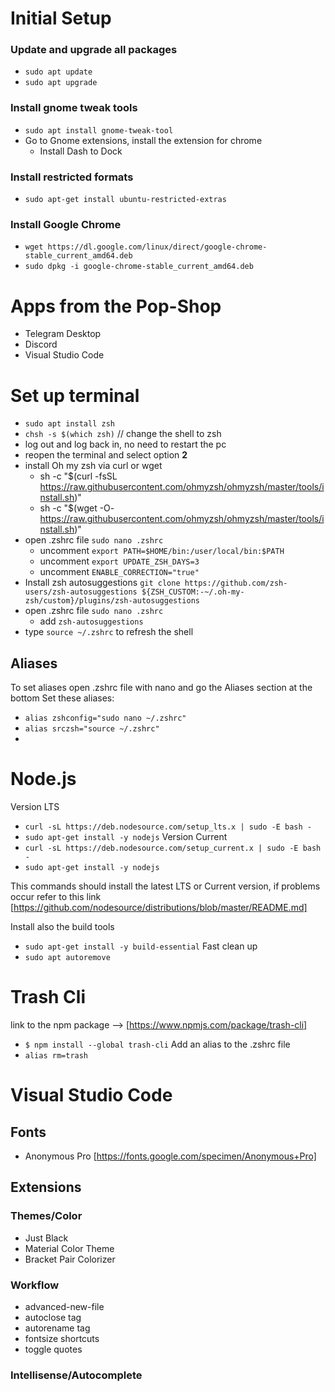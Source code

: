 # Initial Setup
 ### Update and upgrade all packages
 - `sudo apt update`
 - `sudo apt upgrade`

### Install gnome tweak tools
- `sudo apt install gnome-tweak-tool`
- Go to Gnome extensions, install the extension for chrome
  - Install Dash to Dock

### Install restricted formats
- `sudo apt-get install ubuntu-restricted-extras`

### Install Google Chrome
- `wget https://dl.google.com/linux/direct/google-chrome-stable_current_amd64.deb`
- `sudo dpkg -i google-chrome-stable_current_amd64.deb`

# Apps from the Pop-Shop
- Telegram Desktop
- Discord
- Visual Studio Code

# Set up terminal
- `sudo apt install zsh`
- `chsh -s $(which zsh)`  // change the shell to zsh
- log out and log back in, no need to restart the pc
- reopen the terminal and select option **2**
- install Oh my zsh via curl or wget
  - sh -c "$(curl -fsSL https://raw.githubusercontent.com/ohmyzsh/ohmyzsh/master/tools/install.sh)"
  - sh -c "$(wget -O- https://raw.githubusercontent.com/ohmyzsh/ohmyzsh/master/tools/install.sh)"
- open .zshrc file `sudo nano .zshrc`
  - uncomment `export PATH=$HOME/bin:/user/local/bin:$PATH`
  - uncomment `export UPDATE_ZSH_DAYS=3`
  - uncomment `ENABLE_CORRECTION="true"`
- Install zsh autosuggestions `git clone https://github.com/zsh-users/zsh-autosuggestions ${ZSH_CUSTOM:-~/.oh-my-zsh/custom}/plugins/zsh-autosuggestions`
- open .zshrc file `sudo nano .zshrc`
  - add `zsh-autosuggestions`
- type `source ~/.zshrc` to refresh the shell

## Aliases
To set aliases open .zshrc file with nano and go the Aliases section at the bottom
Set these aliases:
- `alias zshconfig="sudo nano ~/.zshrc"`
- `alias srczsh="source ~/.zshrc"`
- 

# Node.js
Version LTS
- `curl -sL https://deb.nodesource.com/setup_lts.x | sudo -E bash -`
- `sudo apt-get install -y nodejs`
Version Current
- `curl -sL https://deb.nodesource.com/setup_current.x | sudo -E bash -`
- `sudo apt-get install -y nodejs`

This commands should install the latest LTS or Current version, if problems occur refer to this link
[https://github.com/nodesource/distributions/blob/master/README.md]

Install also the build tools
- `sudo apt-get install -y build-essential`
Fast clean up
- `sudo apt autoremove`

# Trash Cli
link to the npm package --> [https://www.npmjs.com/package/trash-cli]
- `$ npm install --global trash-cli`
Add an alias to the .zshrc file
- `alias rm=trash`

# Visual Studio Code
## Fonts
- Anonymous Pro [https://fonts.google.com/specimen/Anonymous+Pro]
## Extensions
### Themes/Color
- Just Black
- Material Color Theme
- Bracket Pair Colorizer
### Workflow
- advanced-new-file
- autoclose tag
- autorename tag
- fontsize shortcuts
- toggle quotes
### Intellisense/Autocomplete




